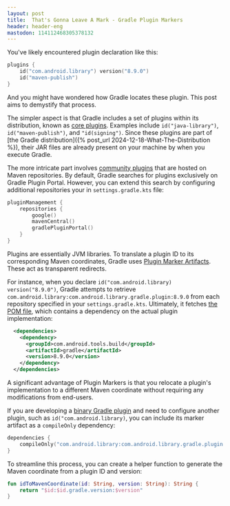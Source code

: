 ```yaml
---
layout: post
title:  That's Gonna Leave A Mark - Gradle Plugin Markers
header: header-eng
mastodon: 114112468305378132
---
```


You've likely encountered plugin declaration like this:

```kotlin
plugins {
    id("com.android.library") version("8.9.0")
    id("maven-publish")
}
```

And you might have wondered how Gradle locates these plugin. This post aims to demystify that process.

The simpler aspect is that Gradle includes a set of plugins within its distribution, known as [core plugins](https://docs.gradle.org/current/userguide/plugin_reference.html#plugin_reference).
Examples include `id("java-library")`, `id("maven-publish")`, and `"id(signing")`. Since these plugins are part of
[the Gradle distribution]({% post_url 2024-12-18-What-The-Distribution %}), their JAR files are already present on your
machine by when you execute Gradle.

The more intricate part involves [community plugins](https://docs.gradle.org/current/userguide/plugin_basics.html#2_community_plugins)
that are hosted on Maven repositories. By default, Gradle searches for plugins exclusively on Gradle Plugin Portal.
However, you can extend this search by configuring additional repositories your in `settings.gradle.kts` file:

```kotlin
pluginManagement {
    repositories {
        google()
        mavenCentral()
        gradlePluginPortal()
    }
}
```

Plugins are essentially JVM libraries. To translate a plugin ID to its corresponding Maven coordinates, Gradle uses
[Plugin Marker Artifacts](https://docs.gradle.org/current/userguide/plugins.html#sec:plugin_markers). These act as
transparent redirects.

For instance, when you declare `id("com.android.library) version("8.9.0")`, Gradle attempts to retrieve
`com.android.library:com.android.library.gradle.plugin:8.9.0` from each repository specified in your
`settings.gradle.kts`. Ultimately, it fetches [the POM file](https://dl.google.com/android/maven2/com/android/library/com.android.library.gradle.plugin/8.9.0/com.android.library.gradle.plugin-8.9.0.pom),
which contains a dependency on the actual plugin implementation:

```xml
  <dependencies>
    <dependency>
      <groupId>com.android.tools.build</groupId>
      <artifactId>gradle</artifactId>
      <version>8.9.0</version>
    </dependency>
  </dependencies>
```

A significant advantage of Plugin Markers is that you relocate a plugin's implementation to a different Maven coordinate
without requiring any modifications from end-users.

If you are developing a [binary Gradle plugin](https://docs.gradle.org/current/userguide/implementing_gradle_plugins_binary.html)
and need to configure another plugin, such as `id("com.android.library)`, you can include its marker artifact as
a `compileOnly` dependency:

```kotlin
dependencies {
    compileOnly("com.android.library:com.android.library.gradle.plugin:8.9.0")
}
```

To streamline this process, you can create a helper function to generate the Maven coordinate from a plugin ID and
version:

```kotlin
fun idToMavenCoordinate(id: String, version: String): String {
    return "$id:$id.gradle.version:$version"
}
```
